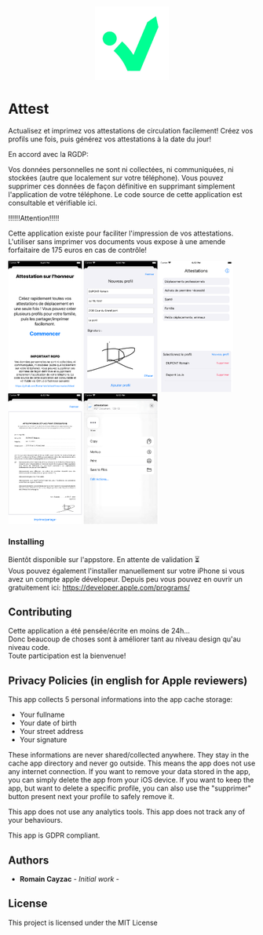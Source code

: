 <p align="center">
  <img src="images/logo.png" style="float:middle;" width="150">
</p>

# Attest

Actualisez et imprimez vos attestations de circulation facilement! 
Créez vos profils une fois, puis générez vos attestations à la date du jour!

<p>
En accord avec la RGDP:
<div>
Vos données personnelles ne sont ni collectées, ni communiquées, ni stockées (autre que localement sur votre téléphone). Vous pouvez supprimer ces données de façon définitive en supprimant simplement l'application de votre téléphone. Le code source de cette application est consultable et vérifiable ici.
</div>
</p>

<p>
!!!!!!Attention!!!!!
<div>
Cette application existe pour faciliter l'impression de vos attestations. L'utiliser sans imprimer vos documents vous expose à une amende forfaitaire de 175 euros en cas de contrôle!
</div>
</p>

<div>
<img src="images/screenshots/onboarding.png" width="150">
<img src="images/screenshots/create-profile.png" width="150">
<img src="images/screenshots/home.png" width="150">
<img src="images/screenshots/attestation-pdf.png" width="150">
<img src="images/screenshots/share.png" width="150">
</div>

### Installing

Bientôt disponible sur l'appstore. En attente de validation ⏳</br>
Vous pouvez également l'installer manuellement sur votre iPhone si vous avez un compte apple dévelopeur.
Depuis peu vous pouvez en ouvrir un gratuitement ici:
https://developer.apple.com/programs/

## Contributing

Cette application a été pensée/écrite en moins de 24h...</br>
Donc beaucoup de choses sont à améliorer tant au niveau design qu'au niveau code.</br>
Toute participation est la bienvenue!

## Privacy Policies (in english for Apple reviewers)

This app collects 5 personal informations into the app cache storage:
- Your fullname
- Your date of birth
- Your street address
- Your signature

These informations are never shared/collected anywhere. They stay in the cache app directory and never go outside.
This means the app does not use any internet connection.
If you want to remove your data stored in the app, you can simply delete the app from your iOS device. If you want to keep the app, but want to delete a specific profile, you can also use the "supprimer" button present next your profile to safely remove it.

This app does not use any analytics tools. 
This app does not track any of your behaviours.

This app is GDPR compliant.

## Authors

* **Romain Cayzac** - *Initial work* -

## License

This project is licensed under the MIT License
